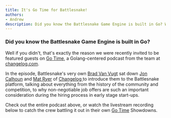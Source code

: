 ```yaml
---
title: It's Go Time for Battlesnake!
authors:
- Andrew
description: Did you know the Battlesnake Game Engine is built in Go? Well if you didn't, that exactly the reason we were recently invited to be featured guests on Go Time, a Golang-centered podcast from the team at changelog.com.
---
```


### Did you know the Battlesnake Game Engine is built in Go?

Well if you didn't, that's exactly the reason we were recently invited to be featured guests on [Go Time](https://changelog.com/gotime/182), a Golang-centered podcast from the team at [changelog.com](changelog.com).

In the episode, Battlesnake's very own [Brad Van Vugt](https://twitter.com/bvanvugt?) sat down [Jon Calhoun](https://twitter.com/joncalhoun) and [Mat Ryer](https://twitter.com/matryer) of [Changelog ](https://changelog.com)to introduce them to the Battlesnake platform, talking about everything from the history of the community and competition, to why non-negotiable job offers are such an important consideration during the hiring process in early stage start-ups.

Check out the entire podcast above, or watch the livestream recording below to catch the crew battling it out in their own [Go Time](https://changelog.com/gotime/182) Showdowns.
